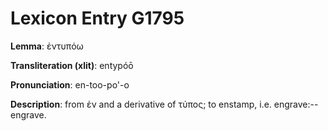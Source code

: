 # Lexicon Entry G1795

**Lemma**: ἐντυπόω

**Transliteration (xlit)**: entypóō

**Pronunciation**: en-too-po'-o

**Description**:
from ἐν and a derivative of τύπος; to enstamp, i.e. engrave:--engrave.
